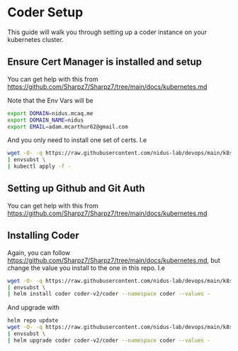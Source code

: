 # Coder Setup

This guide will walk you through setting up a coder instance on your kubernetes cluster.

## Ensure Cert Manager is installed and setup

You can get help with this from https://github.com/Sharpz7/Sharpz7/tree/main/docs/kubernetes.md

Note that the Env Vars will be

```bash
export DOMAIN=nidus.mcaq.me
export DOMAIN_NAME=nidus
export EMAIL=adam.mcarthur62@gmail.com
```

And you only need to install one set of certs. I.e

```bash
wget -O- -q https://raw.githubusercontent.com/nidus-lab/devops/main/k8s/manifests/certs.yml \
| envsubst \
| kubectl apply -f -
```

## Setting up Github and Git Auth

You can get help with this from https://github.com/Sharpz7/Sharpz7/tree/main/docs/kubernetes.md

## Installing Coder

Again, you can follow https://github.com/Sharpz7/Sharpz7/tree/main/docs/kubernetes.md, but change the value you install
to the one in this repo. I.e

```bash
wget -O- -q https://raw.githubusercontent.com/nidus-lab/devops/main/k8s/helm-values/coder.yml \
| envsubst \
| helm install coder coder-v2/coder --namespace coder --values -
```

And upgrade with

```bash
helm repo update
wget -O- -q https://raw.githubusercontent.com/nidus-lab/devops/main/k8s/helm-values/coder.yml \
| envsubst \
| helm upgrade coder coder-v2/coder --namespace coder --values -
```